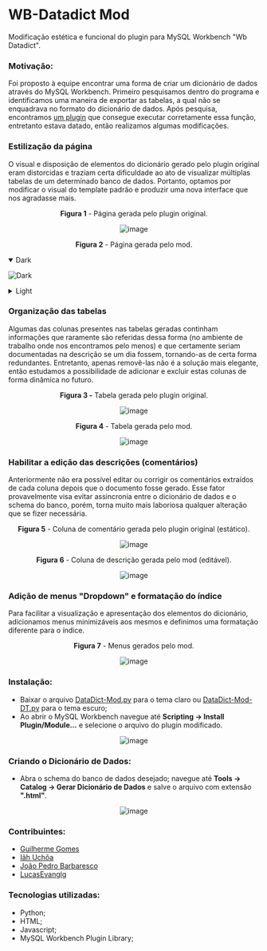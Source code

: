 # **WB-Datadict Mod**
Modificação estética e funcional do plugin para MySQL Workbench "Wb Datadict".


### **Motivação:**

Foi proposto à equipe encontrar uma forma de criar um dicionário de dados através do MySQL Workbench. Primeiro pesquisamos dentro do programa e identificamos uma maneira de exportar as tabelas, a qual não se enquadrava no formato do dicionário de dados. Após pesquisa, encontramos <a href="https://gitlab.com/luis-felipe/wb-datadict">um plugin</a> que consegue executar corretamente essa função, entretanto estava datado, então realizamos algumas modificações.


<!-- ### **Plugin Original:**

Observamos que o plugin original não supria os requisitos propostos, pois as tabelas estavam desorganizadas, o campo de comentário não era editável, o índice era de difícil leitura e a compreensão do banco era complexa devido à grande extensão da página.


### **Modificações:**

I) Tradução para português;

II) Estilização da página;

III) Organização das tabelas;

IV) Habilitar a edição das descrições (comentários);

V) Adição de menus "Dropdown" e formatação do índice.
 -->

### **Estilização da página**

O visual e disposição de elementos do dicionário gerado pelo plugin original eram distorcidas e traziam certa dificuldade ao ato de visualizar múltiplas tabelas de um determinado banco de dados. Portanto, optamos por modificar o visual do template padrão e produzir uma nova interface que nos agradasse mais.

<div align="center">
  
**Figura 1** - Página gerada pelo plugin original. 

![image](https://user-images.githubusercontent.com/84246094/134051416-7b7e600d-c7bb-483d-a86e-8cedb1461431.png)

**Figura 2** - Página gerada pelo mod.
 <details align="left" open><summary>Dark</summary>
 
 ![Dark](https://user-images.githubusercontent.com/84246094/139510869-bd486167-3225-462d-81ba-477ee7c494d1.png)

 </details>
 
<details align="left"><summary>Light</summary>
 
 ![light](https://user-images.githubusercontent.com/84246094/139510881-5b6ed6fa-9429-44cc-b38d-55f4e4409667.png)
 
 </details>
</div>


### **Organização das tabelas**

Algumas das colunas presentes nas tabelas geradas continham informações que raramente são referidas dessa forma (no ambiente de trabalho onde nos encontramos pelo menos) e que certamente seriam documentadas na descrição se um dia fossem, tornando-as de certa forma redundantes. Entretanto, apenas removê-las não é a solução mais elegante, então estudamos a possibilidade de adicionar e excluir estas colunas de forma dinâmica no futuro.

<div align="center">

**Figura 3 -** Tabela gerada pelo plugin original.
  
![image](https://user-images.githubusercontent.com/84246094/134051824-0254e966-2699-416b-a01c-775e24c04127.png)

**Figura 4** - Tabela gerada pelo mod. 
  
![image](https://user-images.githubusercontent.com/84246094/136258887-c7276d1e-40e2-46e9-8015-583d36ef28bc.png)
  
</div>


### **Habilitar a edição das descrições (comentários)**

Anteriormente não era possível editar ou corrigir os comentários extraídos de cada coluna depois que o documento fosse gerado. Esse fator provavelmente visa evitar assincronia entre o dicionário de dados e o schema do banco, porém, torna muito mais laboriosa qualquer alteração que se fizer necessária.

<div align="center">

**Figura 5** - Coluna de comentário gerada pelo plugin original (estático).

![image](https://user-images.githubusercontent.com/84246094/134052404-ba7e2911-b8a8-492b-9c47-3f0c104b2d16.png)

**Figura 6** - Coluna de descrição gerada pelo mod (editável).

![image](https://user-images.githubusercontent.com/84246094/136259297-c24c5708-65a6-4161-bd25-0b86d12a633e.png)
  
</div> 


### **Adição de menus "Dropdown" e formatação do índice**

Para facilitar a visualização e apresentação dos elementos do dicionário, adicionamos menus minimizáveis aos mesmos e definimos uma formatação diferente para o índice.

<div align="center">
  
**Figura 7** - Menus gerados pelo mod.

![image](https://user-images.githubusercontent.com/84246094/136259500-0ed70057-b8d3-44e8-9cdd-0e96c2b35d42.png)

</div>  


### **Instalação:**

- Baixar o arquivo <a href="https://github.com/Iah-Uch/WB-DataDict-Mod/blob/main/DataDict-Mod.py">DataDict-Mod.py</a> para o tema claro ou <a href="https://github.com/Iah-Uch/DataDict-Mod/blob/main/DataDict-Mod-DT.py">DataDict-Mod-DT.py</a> para o tema escuro;
- Ao abrir o MySQL Workbench navegue até **Scripting → Install Plugin/Module…** e selecione o arquivo do plugin modificado.

<div align="center">
  
![image](https://user-images.githubusercontent.com/84246094/134054621-f3ad05f7-f5a8-4474-b9d8-ce8c9133ecf8.png)

</div>    
  
  
### **Criando o Dicionário de Dados:**

- Abra o schema do banco de dados desejado; navegue até **Tools → Catalog → Gerar Dicionário de Dados** e salve o arquivo com extensão **".html"**.

<div align="center"> 
  
![image](https://user-images.githubusercontent.com/84246094/136260519-c87e92ac-700c-4553-b240-7b964cf2d692.png)

</div>    


### **Contribuintes:**
- <a href="https://github.com/oguialmeida">Guilherme Gomes</a>
- <a href="https://github.com/Iah-Uch">Iãh Uchôa</a>
- <a href="https://github.com/JP-Barbaresco">João Pedro Barbaresco</a>
- <a href="https://github.com/LucasEvanglg">LucasEvanglg</a>


### **Tecnologias utilizadas:**

- Python;
- HTML;
- Javascript;
- MySQL Workbench Plugin Library;
